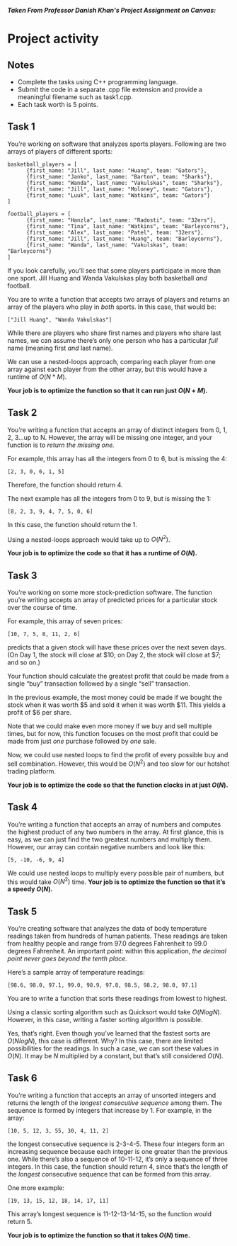 *****Taken From Professor Danish Khan's Project Assignment on Canvas:*****

# Project activity

## Notes

- Complete the tasks using C++ programming language. 
- Submit the code in a separate .cpp file extension and provide a meaningful filename such as task1.cpp.
- Each task worth is 5 points.

## Task 1

You’re working on software that analyzes sports players. Following are two arrays of players of different sports:

```
basketball_players = [
      {first_name: "Jill", last_name: "Huang", team: "Gators"},
      {first_name: "Janko", last_name: "Barton", team: "Sharks"},
      {first_name: "Wanda", last_name: "Vakulskas", team: "Sharks"},
      {first_name: "Jill", last_name: "Moloney", team: "Gators"},
      {first_name: "Luuk", last_name: "Watkins", team: "Gators"}
]

football_players = [
      {first_name: "Hanzla", last_name: "Radosti", team: "32ers"},
      {first_name: "Tina", last_name: "Watkins", team: "Barleycorns"},
      {first_name: "Alex", last_name: "Patel", team: "32ers"},
      {first_name: "Jill", last_name: "Huang", team: "Barleycorns"},
      {first_name: "Wanda", last_name: "Vakulskas", team: "Barleycorns"}
]
```

If you look carefully, you’ll see that some players participate in more than one sport. Jill Huang and Wanda Vakulskas play both basketball *and* football.

You are to write a function that accepts two arrays of players and returns an array of the players who play in *both* sports. In this case, that would be:

`["Jill Huang", "Wanda Vakulskas"]`

While there are players who share first names and players who share last names, we can assume there’s only one person who has a particular *full* name (meaning first *and* last name).

We can use a nested-loops approach, comparing each player from one array against each player from the other array, but this would have a runtime of $O(N * M)$. 

**Your job is to optimize the function so that it can run just $O(N + M)$.**

## Task 2

You’re writing a function that accepts an array of distinct integers from 0, 1, 2, 3...up to N. However, the array will be missing one integer, and your function is to *return the missing one.*

For example, this array has all the integers from 0 to 6, but is missing the 4:

```
[2, 3, 0, 6, 1, 5]
```

Therefore, the function should return 4.

The next example has all the integers from 0 to 9, but is missing the 1:

```
[8, 2, 3, 9, 4, 7, 5, 0, 6]
```

In this case, the function should return the 1.

Using a nested-loops approach would take up to $O(N^2)$. 

**Your job is to optimize the code so that it has a runtime of $O(N)$.**

## Task 3

You’re working on some more stock-prediction software. The function you’re writing accepts an array of predicted prices for a particular stock over the course of time.

For example, this array of seven prices:

```
[10, 7, 5, 8, 11, 2, 6]
```

predicts that a given stock will have these prices over the next seven days. (On Day 1, the stock will close at \$10; on Day 2, the stock will close at $7; and so on.)

Your function should calculate the greatest profit that could be made from a single “buy” transaction followed by a single “sell” transaction.

In the previous example, the most money could be made if we bought the stock when it was worth \$5 and sold it when it was worth \$11. This yields a profit of $6 per share.

Note that we could make even more money if we buy and sell multiple times, but for now, this function focuses on the most profit that could be made from just *one* purchase followed by *one* sale.

Now, we could use nested loops to find the profit of every possible buy and sell combination. However, this would be $O(N^2)$ and too slow for our hotshot trading platform. 

**Your job is to optimize the code so that the function clocks in at just $O(N)$.**

## Task 4

You’re writing a function that accepts an array of numbers and computes the highest product of any two numbers in the array. At first glance, this is easy, as we can just find the two greatest numbers and multiply them. However, our array can contain negative numbers and look like this:

```
[5, -10, -6, 9, 4]
```

We could use nested loops to multiply every possible pair of numbers, but this would take $O(N^2)$ time. **Your job is to optimize the function so that it’s a speedy $O(N)$.**

## Task 5

You’re creating software that analyzes the data of body temperature readings taken from hundreds of human patients. These readings are taken from healthy people and range from 97.0 degrees Fahrenheit to 99.0 degrees Fahrenheit. An important point: within this application, *the decimal point never goes beyond the tenth place.*

Here’s a sample array of temperature readings:

```
[98.6, 98.0, 97.1, 99.0, 98.9, 97.8, 98.5, 98.2, 98.0, 97.1]
```

You are to write a function that sorts these readings from lowest to highest.

Using a classic sorting algorithm such as Quicksort would take $O(N log N)$. However, in this case, writing a faster sorting algorithm is possible.

Yes, that’s right. Even though you’ve learned that the fastest sorts are $O(N log N)$, this case is different. Why? In this case, there are limited possibilities for the readings. In such a case, we can sort these values in $O(N)$. It may be $N$ multiplied by a constant, but that’s still considered $O(N)$.

## Task 6

You’re writing a function that accepts an array of unsorted integers and returns the length of the *longest consecutive sequence* among them. The sequence is formed by integers that increase by 1. For example, in the array:

```
[10, 5, 12, 3, 55, 30, 4, 11, 2]
```

the longest consecutive sequence is 2-3-4-5. These four integers form an increasing sequence because each integer is one greater than the previous one. While there’s also a sequence of 10-11-12, it’s only a sequence of three integers. In this case, the function should return 4, since that’s the length of the *longest* consecutive sequence that can be formed from this array.

One more example:

```
[19, 13, 15, 12, 18, 14, 17, 11]
```

This array’s longest sequence is 11-12-13-14-15, so the function would return 5.

**Your job is to optimize the function so that it takes $O(N)$ time.**
